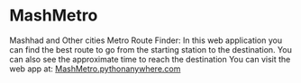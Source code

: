 # MashMetro
Mashhad and Other cities Metro Route Finder:
In this web application you can find the best route to go from the starting station to the destination.
You can also see the approximate time to reach the destination
You can visit the web app at:
[MashMetro.pythonanywhere.com
](https://mashmetro.pythonanywhere.com/)
